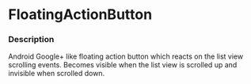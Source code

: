 FloatingActionButton
====================

### Description

Android Google+ like floating action button which reacts on the list view scrolling events. Becomes visible when the list view
is scrolled up and invisible when scrolled down.


